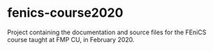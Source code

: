 # fenics-course2020
Project containing the documentation and source files for the FEniCS course taught at FMP CU, in February 2020.
